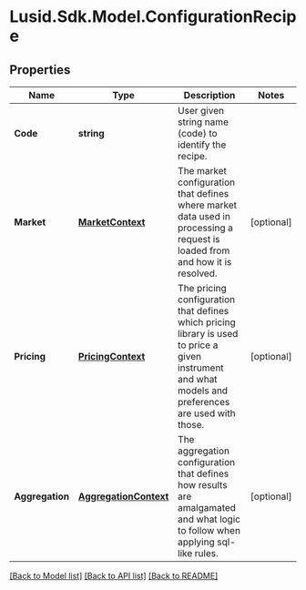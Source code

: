 # Lusid.Sdk.Model.ConfigurationRecipe
## Properties

Name | Type | Description | Notes
------------ | ------------- | ------------- | -------------
**Code** | **string** | User given string name (code) to identify the recipe. | 
**Market** | [**MarketContext**](MarketContext.md) | The market configuration that defines where market data used in processing a request is loaded from and how it is resolved. | [optional] 
**Pricing** | [**PricingContext**](PricingContext.md) | The pricing configuration that defines which pricing library is used to price a given instrument and what models and preferences are used with those. | [optional] 
**Aggregation** | [**AggregationContext**](AggregationContext.md) | The aggregation configuration that defines how results are amalgamated and what logic to follow when applying sql-like rules. | [optional] 

[[Back to Model list]](../README.md#documentation-for-models) [[Back to API list]](../README.md#documentation-for-api-endpoints) [[Back to README]](../README.md)

